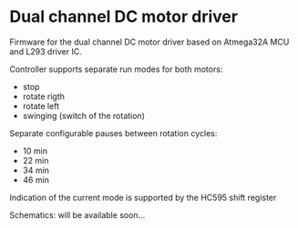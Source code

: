 # Dual channel DC motor driver

Firmware for the dual channel DC motor driver based on Atmega32A MCU and L293 driver IC.

Controller supports separate run modes for both motors:
 - stop
 - rotate rigth
 - rotate left
 - swinging (switch of the rotation)

Separate configurable pauses between rotation cycles:
 - 10 min
 - 22 min
 - 34 min
 - 46 min

Indication of the current mode is supported by the HC595 shift register

Schematics:
 will be available soon...


